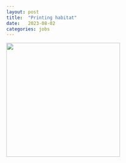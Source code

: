 ```yaml
---
layout: post
title:  "Printing habitat"
date:   2023-08-02
categories: jobs
---
```


<img src="/assets/posts/Clayprinting_small.mov" width="300"/>


